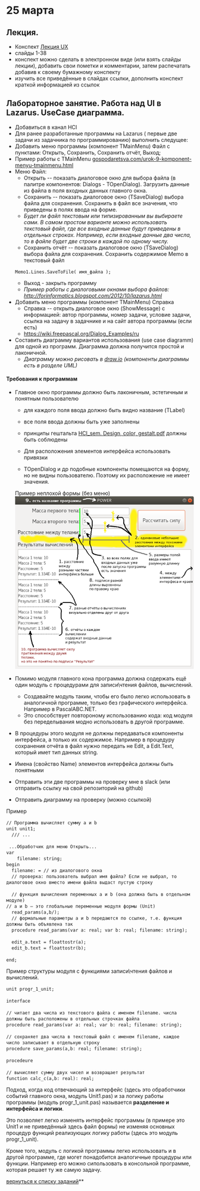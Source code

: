 # 25 марта

## Лекция.
- Конспект [Лекция UX](https://github.com/ivtipm/HCI/blob/master/HCI_lec_4.%20UX.pdf)
- слайды 1-38
- конспект можно сделать в электронном виде (или взять слайды лекции), добавить свои пометки и комментарии, затем распечатать добавив к своему бумажному конспекту
- изучить все приведённые в слайдах ссылки, дополнить конспект краткой информацией из ссылок


## Лабораторное занятие. Работа над UI в Lazarus. UseCase диаграмма.
- Добавиться в канал HCI
- Для ранее разработанные программы на Lazarus ( первые две задачи из задачника по программированию) выполнить следущее:
- Добавить меню программы (компонент TMainMenu) Файл с пунктами: Открыть, Сохранить, Сохранить отчёт, Выход;
- Пример работы с TMainMenu [gospodaretsva.com/urok-9-komponent-menyu-tmainmenu.html](https://gospodaretsva.com/urok-9-komponent-menyu-tmainmenu.html)
- Меню Файл:
  - Открыть -- показать диалоговое окно для выбора файла (в палитре компонентов: Dialogs - TOpenDialog). Загрузить данные из файла в поля входных данных главного окна.
  - Сохранить -- показать диалоговое окно (TSaveDialog) выбора файла для сохранения. Сохранить в файл все значения, что приведены в полях ввода на форме.
  - *Будет ли файл текстовым или типизированным вы выбираете сами. В самом простом варианте можно использовать текстовый файл, где все входные данные будут приведены в отдельных строках. Например, если входные данные два числа, то в файле будет две строки в каждой по одному числу.*
  - Сохранить отчёт -- показать диалоговое окно (TSaveDialog) выбора файла для сохранения. Сохранить содержимое Memo в текстовый файл
  ```
  Memo1.Lines.SaveToFile( имя_файла );
  ```
  - Выход - закрыть программу
  - *Пример работы с диалоговыми окнами выбора файлов: http://forinformatics.blogspot.com/2012/10/lazarus.html*
- Добавить меню программы (компонент TMainMenu) Справка
  - Справка -- открыть диалоговое окно (ShowMessage) с информацией: автор программы, номер задачи, условие задачи, ссылка на задачу в задачнике и на сайт автора программы (если есть)
  - https://wiki.freepascal.org/Dialog_Examples/ru
- Составить диаграмму вариантов использования (use case diagramm) для одной из программ. Диаграмма должна получится простой и лаконичной.
  - *Диаграмму можно рисовать в [draw.io](https://app.diagrams.net/) (компоненты диаграммы есть в разделе UML)*

#### Требования к программам
- Главное окно программы должно быть лаконичным, эстетичным и понятным пользователю
  - для каждого поля ввода должно быть видно название (TLabel)
  - все поля ввода должны быть уже заполнены
  - принципы гештальта [HCI_sem. Design, color, gestalt.pdf](https://github.com/ivtipm/HCI/blob/master/HCI_sem.%20Design%2C%20color%2C%20gestalt.pdf) должны быть соблюдены
  - Для расположения элементов интерфейса использовать привязки

  - TOpenDialog и др подобные компоненты помещаются на форму, но не видны пользователю. Поэтому их расположение не имеет значения.


  Пример неплохой формы (без меню)
  ![form](simple_form_example1.png)

- Помимо модуля главного кона программа должна содержать ещё один модуль с процедурами для записи\чтения файлов, вычислений.
  - Создавайте модуль таким, чтобы его было легко использовать в аналогичной программе, только без графического интерфейса. Например в PascalABC.NET.
  - Это способствует повтороному использованию кода: код модуля без переделывания модно использовать в другой программе.
- В процедуры этого модуля не должны передаваться компоненты интерфейса, а только их содержимое. Например в процедуру сохранения отчёта в файл нужно передать не Edit, а Edit.Text, который имет тип данных string.
- Имена (свойство Name) элементов интерфейса должны быть понятными
- Отправить эти две программы на проверку мне в slack (или отправить ссылку на свой репозиторий на github)
- Отправить диаграмму на проверку (можно ссылкой)



Пример
``` delphi
// Программа вычисляет сумму a и b
unit unit1;
  /// ...

 ...Обработчик для меню Открыть...
var
    filename: string;  
begin
  filename: = // из диалогового окна
  // проверка: пользователь выбрал имя файла? Если не выбрал, то диалоговое окно вместо имени файла выдаст пустую строку

  // функция вычисления переменных a и b (она должна быть в отдельном модуле)
// a и b — это глобальные переменные модуля формы (Unit)
  read_params(a,b/);
  // формальные параметры a и b передаются по ссылке, т.е. функция должны быть объявлена так
  procedure read_params(var a: real; var b: real; filename: string);

  edit_a.text = floattostr(a);
  edit_b.text = floattostr(b);

end;

```


Пример структуры модуля с функциями записи\чтения файлов и вычислений.
```delphi
unit progr_1_unit;

interface

// читает два числа из текстового файла с именем filename. числа должны быть расположены в отдельных строчках файла
procedure read_params(var a: real; var b: real; filename: string);

// сохраняет два числа в текстовый файл с именем filename, каждое число записывает в отдельную строку
procedure save_params(a,b: real; filename: string);

procedeure

// вычисляет сумму двух чисел и возвращает результат
function calc_c(a,b: real): real;

```


Подход, когда код отвечающий за интерфейс (здесь это обработчики событий главного окна, модуль Unit1.pas) и за логику работы программы (модуль progr_1_unit.pas) называется **разделение и интерфейса и логики**.

Это позволяет легко изменять интерфейс программы (в примере это Unit1 и не приведённый здесь файл формы) не изменяя основных процедур функций реализующих логику работы (здесь это модуль progr_1_unit).

Кроме того, модуль с логикой программы легко использовать и в другой программе, где могет понадобится аналогичные процедуры или функции. Например его можно сипользовать в консольной программе, которая решает ту же самую задачу.


[вернуться к списку заданий](https://github.com/ivtipm/HCI/blob/master/Tasks-2020-spring/Tasks.%202020-spring.md)**
